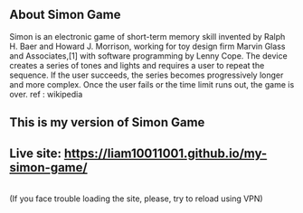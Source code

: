## About Simon Game 
Simon is an electronic game of short-term memory skill invented by Ralph H. Baer and Howard J. Morrison, working for toy design firm Marvin Glass and Associates,[1] with software programming by Lenny Cope. The device creates a series of tones and lights and requires a user to repeat the sequence. If the user succeeds, the series becomes progressively longer and more complex. Once the user fails or the time limit runs out, the game is over.
ref : wikipedia

## This is my version of Simon Game

## Live site: https://liam10011001.github.io/my-simon-game/ 
</br>
(If you face trouble loading the site, please, try to reload using VPN)
